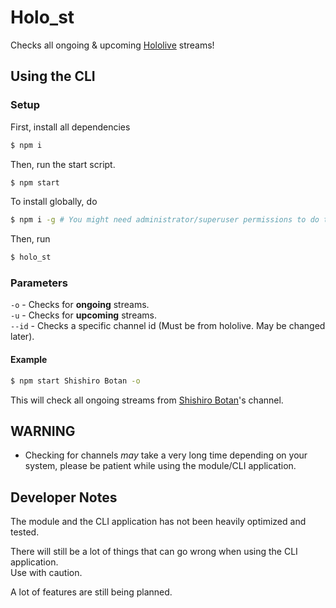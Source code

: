 # Holo_st 
Checks all ongoing & upcoming [Hololive](https://en.hololive.tv/) streams!

## Using the CLI
### Setup
First, install all dependencies
```bash
$ npm i
```
Then, run the start script.
```bash
$ npm start
```
To install globally, do
```bash
$ npm i -g # You might need administrator/superuser permissions to do this.
```
Then, run
```bash
$ holo_st
```
### Parameters
`-o` - Checks for **ongoing** streams.  
`-u` - Checks for **upcoming** streams.  
`--id` - Checks a specific channel id (Must be from hololive. May be changed later).

#### Example
```bash
$ npm start Shishiro Botan -o
```
This will check all ongoing streams from [Shishiro Botan](https://www.youtube.com/channel/UCUKD-uaobj9jiqB-VXt71mA)'s channel.

## WARNING
* Checking for channels _may_ take a very long time depending on your system, please be
patient while using the module/CLI application.

## Developer Notes
The module and the CLI application has not been heavily optimized and tested.  

There will still be a lot of things that can go wrong when using the CLI application.  
Use with caution.

A lot of features are still being planned.